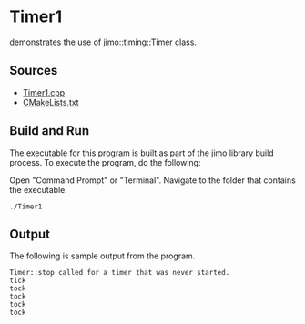 # Timer1

demonstrates the use of jimo::timing::Timer class.

## Sources

* [Timer1.cpp](Timer1.cpp)
* [CMakeLists.txt](CMakeLists.txt)

## Build and Run

The executable for this program is built as part of the jimo library build process. To execute 
the program, do the following:

Open "Command Prompt" or "Terminal". Navigate to the folder that contains the executable.
```
./Timer1
```

## Output

The following is sample output from the program.

```
Timer::stop called for a timer that was never started.
tick
tock
tock
tock
tock
```